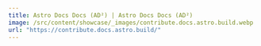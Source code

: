 ```yaml
---
title: Astro Docs Docs (AD²) | Astro Docs Docs (AD²)
image: /src/content/showcase/_images/contribute.docs.astro.build.webp
url: "https://contribute.docs.astro.build/"
---
```


